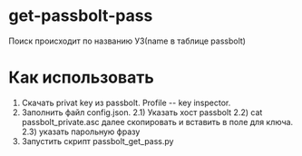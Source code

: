 # get-passbolt-pass

Поиск происходит по названию УЗ(name в таблице passbolt)

# Как использовать

1) Скачать privat key из passbolt. Profile -- key inspector.
2) Заполнить файл config.json.
2.1) Указать хост passbolt
2.2) cat passbolt_private.asc далее скопировать и вставить в поле для ключа.
2.3) указать парольную фразу
3) Запустить скрипт passbolt_get_pass.py



